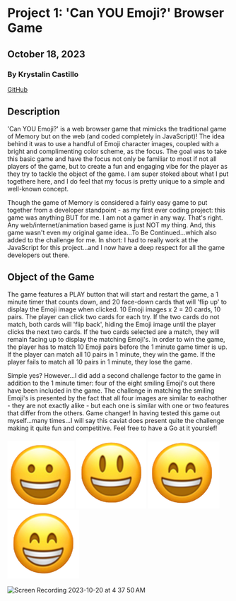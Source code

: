 # Project 1: 'Can YOU Emoji?' Browser Game

## October 18, 2023

### By Krystalin Castillo

[GitHub](https://github.com/KfromtheChi)

## Description
'Can YOU Emoji?' is a web browser game that mimicks the traditional game of Memory but on the web (and coded completely in JavaScript)!  The idea behind it was to use a handful of Emoji character images, coupled with a bright and complimenting color scheme, as the focus.  The goal was to take this basic game and have the focus not only be familiar to most if not all players of the game, but to create a fun and engaging vibe for the player as they try to tackle the object of the game.  I am super stoked about what I put togethere here, and I do feel that my focus is pretty unique to a simple and well-known concept.

Though the game of Memory is considered a fairly easy game to put together from a developer standpoint - as my first ever coding project: this game was anything BUT for me.  I am not a gamer in any way.  That's right.  Any web/internet/animation based game is just NOT my thing.  And, this game wasn't even my original game idea...To Be Continued...which also added to the challenge for me.  In short: I had to really work at the JavaScript for this project...and I now have a deep respect for all the game developers out there.

## Object of the Game
The game features a PLAY button that will start and restart the game, a 1 minute timer that counts down, and 20 face-down cards that will 'flip up' to display the Emoji image when clicked.  10 Emoji images x 2 = 20 cards, 10 pairs.  The player can click two cards for each try.  If the two cards do not match, both cards will 'flip back', hiding the Emoji image until the player clicks the next two cards.  If the two cards selected are a match, they will remain facing up to display the matching Emoji's. In order to win the game, the player has to match 10 Emoji pairs before the 1 minute game timer is up.  If the player can match all 10 pairs in 1 minute, they win the game.  If the player fails to match all 10 pairs in 1 minute, they lose the game.

Simple yes?  However...I did add a second challenge factor to the game in addition to the 1 minute timer: four of the eight smiling Emoji's out there have been included in the game.  The challenge in matching the smiling Emoji's is presented by the fact that all four images are similar to eachother - they are not exactly alike - but each one is similar with one or two features that differ from the others.  Game changer!  In having tested this game out myself...many times...I will say this caviat does present quite the challenge making it quite fun and competitive.  Feel free to have a Go at it yourslef!

![Smile1](https://github.com/KfromtheChi/browserGame/blob/main/assets/smile1.png) ![Smile2](https://github.com/KfromtheChi/browserGame/blob/main/assets/smile2.png) ![Smile3](https://github.com/KfromtheChi/browserGame/blob/main/assets/smile3.png) ![Smile4](https://github.com/KfromtheChi/browserGame/blob/main/assets/smile4.png)


![Screen Recording 2023-10-20 at 4 37 50 AM](https://github.com/KfromtheChi/browserGame/assets/145854969/891156be-8a7f-4b3b-aee5-5ba32e228bc2)
